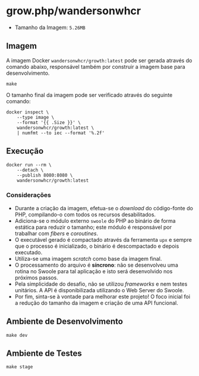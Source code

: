 # grow.php/wandersonwhcr

* Tamanho da Imagem: `5.26MB`

## Imagem

A imagem Docker `wandersonwhcr/growth:latest` pode ser gerada através do comando
abaixo, responsável também por construir a imagem base para desenvolvimento.

```
make
```

O tamanho final da imagem pode ser verificado através do seguinte comando:

```
docker inspect \
    --type image \
    --format '{{ .Size }}' \
    wandersonwhcr/growth:latest \
    | numfmt --to iec --format '%.2f'
```

## Execução

```
docker run --rm \
    --detach \
    --publish 8080:8080 \
    wandersonwhcr/growth:latest
```

### Considerações

* Durante a criação da imagem, efetua-se o _download_ do código-fonte do PHP,
  compilando-o com todos os recursos desabilitados.
* Adiciona-se o módulo externo `swoole` do PHP ao binário de forma estática para
  reduzir o tamanho; este módulo é responsável por trabalhar com _fibers_ e
  _coroutines_.
* O executável gerado é compactado através da ferramenta `upx` e sempre que o
  processo é inicializado, o binário é descompactado e depois executado.
* Utiliza-se uma imagem _scratch_ como base da imagem final.
* O processamento do arquivo é **síncrono**: não se desenvolveu uma rotina no
  Swoole para tal aplicação e isto será desenvolvido nos próximos passos.
* Pela simplicidade do desafio, não se utilizou _frameworks_ e nem testes
  unitários. A API é disponibilizada utilizando o Web Server do Swoole.
* Por fim, sinta-se à vontade para melhorar este projeto! O foco inicial foi a
  redução do tamanho da imagem e criação de uma API funcional.

## Ambiente de Desenvolvimento

```
make dev
```

## Ambiente de Testes

```
make stage
```
